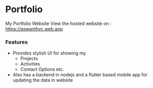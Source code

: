 # Portfolio
My Portfolio Website
View the hosted website on : https://aswanthvc.web.app

### Features
- Provides stylish UI for showing my
  - Projects
  - Activities
  - Contact Options etc.
- Also has a backend in nodejs and a flutter based mobile app for updating the data in website
